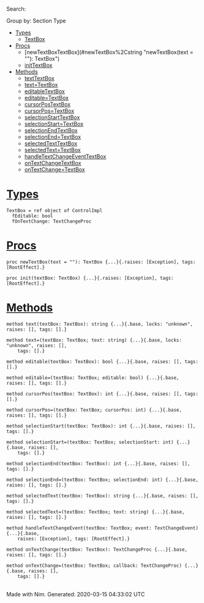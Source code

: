 Search:

Group by: Section Type

-   [Types](#7)
    -   [TextBox](#TextBox "TextBox = ref object of ControlImpl
          fEditable: bool
          fOnTextChange: TextChangeProc")
-   [Procs](#12)
    -   [newTextBoxTextBox](#newTextBox%2Cstring "newTextBox(text = ""): TextBox")
    -   [initTextBox](#init%2CTextBox "init(textBox: TextBox)")
-   [Methods](#14)
    -   [textTextBox](#text.e%2CTextBox "text(textBox: TextBox): string")
    -   [text=TextBox](#text%3D.e%2CTextBox%2Cstring "text=(textBox: TextBox; text: string)")
    -   [editableTextBox](#editable.e%2CTextBox "editable(textBox: TextBox): bool")
    -   [editable=TextBox](#editable%3D.e%2CTextBox%2Cbool "editable=(textBox: TextBox; editable: bool)")
    -   [cursorPosTextBox](#cursorPos.e%2CTextBox "cursorPos(textBox: TextBox): int")
    -   [cursorPos=TextBox](#cursorPos%3D.e%2CTextBox%2Cint "cursorPos=(textBox: TextBox; cursorPos: int)")
    -   [selectionStartTextBox](#selectionStart.e%2CTextBox "selectionStart(textBox: TextBox): int")
    -   [selectionStart=TextBox](#selectionStart%3D.e%2CTextBox%2Cint "selectionStart=(textBox: TextBox; selectionStart: int)")
    -   [selectionEndTextBox](#selectionEnd.e%2CTextBox "selectionEnd(textBox: TextBox): int")
    -   [selectionEnd=TextBox](#selectionEnd%3D.e%2CTextBox%2Cint "selectionEnd=(textBox: TextBox; selectionEnd: int)")
    -   [selectedTextTextBox](#selectedText.e%2CTextBox "selectedText(textBox: TextBox): string")
    -   [selectedText=TextBox](#selectedText%3D.e%2CTextBox%2Cstring "selectedText=(textBox: TextBox; text: string)")
    -   [handleTextChangeEventTextBox](#handleTextChangeEvent.e%2CTextBox%2CTextChangeEvent "handleTextChangeEvent(textBox: TextBox; event: TextChangeEvent)")
    -   [onTextChangeTextBox](#onTextChange.e%2CTextBox "onTextChange(textBox: TextBox): TextChangeProc")
    -   [onTextChange=TextBox](#onTextChange%3D.e%2CTextBox%2CTextChangeProc "onTextChange=(textBox: TextBox; callback: TextChangeProc)")

[Types](#7)
===========

    TextBox = ref object of ControlImpl
      fEditable: bool
      fOnTextChange: TextChangeProc

[Procs](#12)
============

    proc newTextBox(text = ""): TextBox {...}{.raises: [Exception], tags: [RootEffect].}

    proc init(textBox: TextBox) {...}{.raises: [Exception], tags: [RootEffect].}

[Methods](#14)
==============

    method text(textBox: TextBox): string {...}{.base, locks: "unknown", raises: [], tags: [].}

    method text=(textBox: TextBox; text: string) {...}{.base, locks: "unknown", raises: [],
        tags: [].}

    method editable(textBox: TextBox): bool {...}{.base, raises: [], tags: [].}

    method editable=(textBox: TextBox; editable: bool) {...}{.base, raises: [], tags: [].}

    method cursorPos(textBox: TextBox): int {...}{.base, raises: [], tags: [].}

    method cursorPos=(textBox: TextBox; cursorPos: int) {...}{.base, raises: [], tags: [].}

    method selectionStart(textBox: TextBox): int {...}{.base, raises: [], tags: [].}

    method selectionStart=(textBox: TextBox; selectionStart: int) {...}{.base, raises: [],
        tags: [].}

    method selectionEnd(textBox: TextBox): int {...}{.base, raises: [], tags: [].}

    method selectionEnd=(textBox: TextBox; selectionEnd: int) {...}{.base, raises: [], tags: [].}

    method selectedText(textBox: TextBox): string {...}{.base, raises: [], tags: [].}

    method selectedText=(textBox: TextBox; text: string) {...}{.base, raises: [], tags: [].}

    method handleTextChangeEvent(textBox: TextBox; event: TextChangeEvent) {...}{.base,
        raises: [Exception], tags: [RootEffect].}

    method onTextChange(textBox: TextBox): TextChangeProc {...}{.base, raises: [], tags: [].}

    method onTextChange=(textBox: TextBox; callback: TextChangeProc) {...}{.base, raises: [],
        tags: [].}

\
 Made with Nim. Generated: 2020-03-15 04:33:02 UTC
